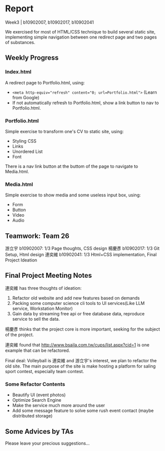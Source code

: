 # Report
Week3 | b10902007, b10902017, b10902041

We exercised for most of HTML/CSS technique to build several static site, implementing simple navigation between one redirect page and two pages of substances.

## Weekly Progress

### Index.html

A redirect page to Portfolio.html, using:
- `<meta http-equiv="refresh" content="0; url=Portfolio.html">` (Learn from Google)
- If not automatically refresh to Portfolio.html, show a link button to nav to Portfolio.html.

### Portfolio.html

Simple exercise to transform one's CV to static site, using:
- Styling CSS
- Links
- Unordered List
- Font

There is a nav link button at the buttom of the page to navigate to Media.html.

### Media.html

Simple exercise to show media and some useless input box, using:
- Form
- Button
- Video
- Audio

## Teamwork: Team 26

游立宇 b10902007: 1/3 Page thoughts, CSS design
楊慶彥 b10902017: 1/3 Git Setup, Html design
連奕維 b10902041: 1/3 Html+CSS implementation, Final Project Ideation

## Final Project Meeting Notes

連奕維 has three thoughts of ideation:
1. Refactor old website and add new features based on demands
2. Packing some computer science cli tools to UI services(Like LLM service, Workstation Monitor)
3. Gain data by streaming free api or free database data, reproduce service to sell the data.

楊慶彥 thinks that the project core is more important, seeking for the subject of the project.

連奕維 found that http://www.bsaila.com.tw/cups/list.aspx?cid=1 is one example that can be refactored.

Final deal: Volleyball is 連奕維 and 游立宇's interest, we plan to refactor the old site. The main purpose of the site is make hosting a platform for saling sport contest, especially team contest. 

### Some Refactor Contents

- Beautify UI (event photos)
- Optimize Search Engine
- Make the service much more around the user
- Add some message feature to solve some rush event contact (maybe distributed storage)

## Some Advices by TAs

Please leave your precious suggestions...